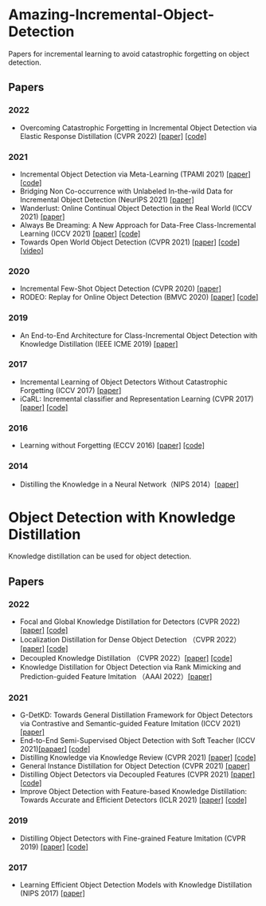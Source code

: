 # Amazing-Incremental-Object-Detection
 Papers for incremental learning to avoid catastrophic forgetting on object detection.
## Papers
### 2022
- Overcoming Catastrophic Forgetting in Incremental Object Detection via Elastic Response Distillation (CVPR 2022) [[paper]](https://arxiv.org/abs/2204.02136) [[code]](https://github.com/Hi-FT/ERD)
### 2021
- Incremental Object Detection via Meta-Learning (TPAMI 2021) [[paper]](https://arxiv.org/abs/2003.08798) [[code]](https://github.com/JosephKJ/iOD)
- Bridging Non Co-occurrence with Unlabeled In-the-wild Data for Incremental Object Detection (NeurIPS 2021) [[paper]](https://papers.nips.cc/paper/2021/file/ffc58105bf6f8a91aba0fa2d99e6f106-Paper.pdf)
- Wanderlust: Online Continual Object Detection in the Real World (ICCV 2021) [[paper]](https://openaccess.thecvf.com/content/ICCV2021/papers/Wang_Wanderlust_Online_Continual_Object_Detection_in_the_Real_World_ICCV_2021_paper.pdf)  
- Always Be Dreaming: A New Approach for Data-Free Class-Incremental Learning (ICCV 2021) [[paper]](https://arxiv.org/abs/2106.09701) [[code]](https://github.com/GT-RIPL/AlwaysBeDreaming-DFCIL)
- Towards Open World Object Detection (CVPR 2021) [[paper]](https://openaccess.thecvf.com/content/CVPR2021/papers/Joseph_Towards_Open_World_Object_Detection_CVPR_2021_paper.pdf) [[code]](https://github.com/JosephKJ/OWOD) [[video]](https://www.youtube.com/watch?v=aB2ZFAR-OZg)
### 2020
- Incremental Few-Shot Object Detection (CVPR 2020) [[paper]](https://openaccess.thecvf.com/content_CVPR_2020/papers/Perez-Rua_Incremental_Few-Shot_Object_Detection_CVPR_2020_paper.pdf)  
- RODEO: Replay for Online Object Detection (BMVC 2020) [[paper]](https://arxiv.org/abs/2008.06439) [[code]](https://github.com/manoja328/rodeo)
### 2019
- An End-to-End Architecture for Class-Incremental Object Detection with Knowledge Distillation (IEEE ICME 2019) [[paper]](https://ieeexplore.ieee.org/document/8784755)
### 2017
- Incremental Learning of Object Detectors Without Catastrophic Forgetting (ICCV 2017) [[paper]](https://arxiv.org/abs/1708.06977v1)  
- iCaRL: Incremental classifier and Representation Learning (CVPR 2017) [[paper]](https://arxiv.org/abs/1611.07725) [[code]](https://github.com/srebuffi/iCaRL)
### 2016
- Learning without Forgetting (ECCV 2016) [[paper]](https://arxiv.org/abs/1606.09282) [[code]](https://github.com/lizhitwo/LearningWithoutForgetting)
### 2014
- Distilling the Knowledge in a Neural Network（NIPS 2014）[[paper]](https://arxiv.org/abs/1503.02531)
# Object Detection with Knowledge Distillation  
Knowledge distillation can be used for object detection.
## Papers
### 2022
- Focal and Global Knowledge Distillation for Detectors (CVPR 2022) [[paper]](https://arxiv.org/abs/2111.11837v1) [[code]](https://github.com/yzd-v/FGD)
- Localization Distillation for Dense Object Detection （CVPR 2022） [[paper]](https://arxiv.org/abs/2102.12252) [[code]](https://github.com/HikariTJU/LD)
- Decoupled Knowledge Distillation （CVPR 2022）[[paper]](https://arxiv.org/abs/2203.08679) [[code]](https://github.com/megvii-research/mdistiller)
- Knowledge Distillation for Object Detection via Rank Mimicking and Prediction-guided Feature Imitation （AAAI 2022）[[paper]](https://arxiv.org/abs/2112.04840)
### 2021
- G-DetKD: Towards General Distillation Framework for Object Detectors via Contrastive and Semantic-guided Feature Imitation (ICCV 2021) [[paper]](https://arxiv.org/abs/2108.07482)  
- End-to-End Semi-Supervised Object Detection with Soft Teacher (ICCV 2021)[[papaer]](https://arxiv.org/abs/2106.09018) [[code]](https://github.com/microsoft/SoftTeacher)  
- Distilling Knowledge via Knowledge Review (CVPR 2021) [[paper]](https://arxiv.org/abs/2104.09044) [[code]](https://github.com/dvlab-research/ReviewKD)  
- General Instance Distillation for Object Detection (CVPR 2021) [[paper]](https://arxiv.org/abs/2103.02340)  
- Distilling Object Detectors via Decoupled Features (CVPR 2021) [[paper]](https://arxiv.org/abs/2103.14475) [[code]](https://github.com/ggjy/DeFeat.pytorch)
- Improve Object Detection with Feature-based Knowledge Distillation: Towards Accurate and Efficient Detectors (ICLR 2021) [[paper]](https://openreview.net/forum?id=uKhGRvM8QNH) [[code]](https://github.com/ArchipLab-LinfengZhang/Object-Detection-Knowledge-Distillation-ICLR2021)  
### 2019
- Distilling Object Detectors with Fine-grained Feature Imitation (CVPR 2019) [[paper]](https://arxiv.org/abs/1906.03609) [[code]](https://github.com/twangnh/Distilling-Object-Detectors)
### 2017
- Learning Efficient Object Detection Models with Knowledge Distillation (NIPS 2017) [[paper]](https://proceedings.neurips.cc/paper/2017/hash/e1e32e235eee1f970470a3a6658dfdd5-Abstract.html)
